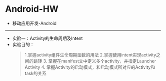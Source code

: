 # Android-HW
*    移动应用开发-Android
  ---
*    实验一：Activity的生命周期及Intent
*    实验目的：
     >1.掌握activity组件生命周期函数的用法
     >2.掌握使用intent实现activity之间的跳转
     >    3.  掌握在manifest文中定义多个activity，并指定Launcher Activity
     >    4.  掌握Activity的启动模式，和启动模式所对应的Activity和task的关系
     
  

